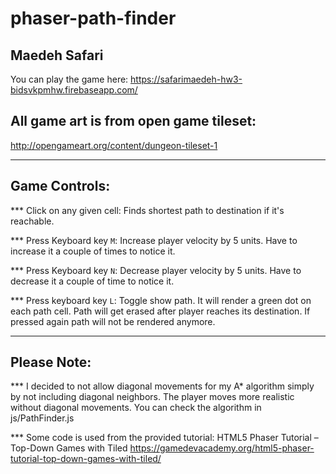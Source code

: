 # phaser-path-finder

Maedeh Safari
--------------------------------------------

You can play the game here:
https://safarimaedeh-hw3-bidsvkpmhw.firebaseapp.com/

## All game art is from open game tileset:
http://opengameart.org/content/dungeon-tileset-1




--------------------------------------------
Game Controls:
--------------------------------------------

  *** Click on any given cell:
      Finds shortest path to destination if it's reachable.

  *** Press Keyboard key `M`:
      Increase player velocity by 5 units. Have to increase it a couple of times to notice it.

  *** Press Keyboard key `N`:
      Decrease player velocity by 5 units. Have to decrease it a couple of time to notice it.

  *** Press keyboard key `L`:
      Toggle show path. It will render a green dot on each path cell. 
      Path will get erased after player reaches its destination.
      If pressed again path will not be rendered anymore.


--------------------------------------------
Please Note:
--------------------------------------------
  *** I decided to not allow diagonal movements for my A* algorithm simply by not including diagonal neighbors. 
      The player moves more realistic without diagonal movements.
      You can check the algorithm in js/PathFinder.js

  *** Some code is used from the provided tutorial:
      HTML5 Phaser Tutorial – Top-Down Games with Tiled
      https://gamedevacademy.org/html5-phaser-tutorial-top-down-games-with-tiled/



